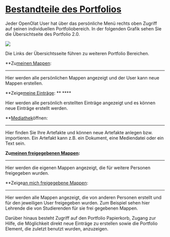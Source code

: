 #  [Bestandteile des Portfolios](Bestandteile+des+Portfolios.html)

Jeder OpenOlat User hat über das persönliche Menü rechts oben Zugriff auf
seinen individuellen Portfoliobereich. In der folgenden Grafik sehen Sie die
Übersichtseite des Portfolio 2.0.

![](../../download/attachments/590041/Portfolio_Uebersicht.png)

Die Links der Übersichtsseite führen zu weiteren Portfolio Bereichen.

 **Zu[meinen
Mappen](https://confluence.openolat.org/display/OO131DE/Meine+Portfolio+Mappen):
** ****

Hier werden alle persönlichen Mappen angezeigt und der User kann neue Mappen
erstellen.

 **Zeige[meine
Einträge](../../pages/viewpage.action%EF%B9%96pageId=58261575.html):  ** ****

Hier werden alle persönlich erstellten Einträge angezeigt und es können neue
Einträge erstellt werden.

**[Mediathek](https://confluence.openolat.org/display/OO131DE/Mediathek)öffnen:
******

Hier finden Sie Ihre Artefakte und können neue Artefakte anlegen bzw.
importieren. Ein Artefakt kann z.B. ein Dokument, eine Mediendatei oder ein
Text sein.

 **Zu[meinen freigegebenen
Mappen](https://confluence.openolat.org/display/OO131DE/Von+mir+freigegeben):**
****

Hier werden die eigenen Mappen angezeigt, die für weitere Personen freigegeben
wurden.

 **Zeige[an mich freigegebene
Mappen](https://confluence.openolat.org/display/OO131DE/An+mich+freigegeben):
** ****

Hier werden alle Mappen angezeigt, die von anderen Personen erstellt und für
den jeweiligen User freigegeben wurden. Zum Beispiel sehen hier Lehrende die
von Studierenden für sie frei gegebenen Mappen.

  

Darüber hinaus besteht Zugriff auf den Portfolio Papierkorb, Zugang zur Hilfe,
die Möglichkeit direkt neue Einträge zu erstellen sowie die Portfolio Element,
die zuletzt benutzt wurden, anzuzeigen.

